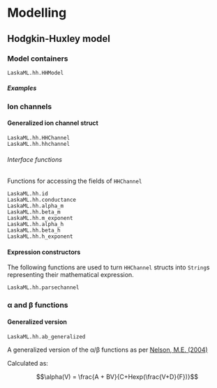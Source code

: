 # Modelling

## Hodgkin-Huxley model

### Model containers

```@docs
LaskaML.hh.HHModel
```

##### Examples

### Ion channels

#### Generalized ion channel struct

```@docs
LaskaML.hh.HHChannel
LaskaML.hh.hhchannel
```

###### Interface functions

Functions for accessing the fields of `HHChannel`

```@docs
LaskaML.hh.id
LaskaML.hh.conductance
LaskaML.hh.alpha_m
LaskaML.hh.beta_m
LaskaML.hh.m_exponent
LaskaML.hh.alpha_h
LaskaML.hh.beta_h
LaskaML.hh.h_exponent
```

#### Expression constructors

The following functions are used to turn `HHChannel` structs into `String`s representing their mathematical expression.

```@docs
LaskaML.hh.parsechannel
```

### α and β functions

#### Generalized version

```@docs
LaskaML.hh.ab_generalized
```

A generalized version of the α/β functions as per [Nelson, M.E. (2004)](http://nelson.beckman.illinois.edu/courses/physl317/part1/Lec3_HHsection.pdf)

Calculated as:

```math
\alpha(V) = \frac{A + BV}{C+Hexp(\frac{V+D}{F})}
```

